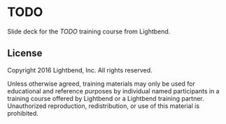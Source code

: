 # TODO

Slide deck for the *TODO* training course from Lightbend.

## License

Copyright 2016 Lightbend, Inc. All rights reserved.

Unless otherwise agreed, training materials may only be used for educational and reference purposes by individual named participants in a training course offered by Lightbend or a Lightbend training partner. Unauthorized reproduction, redistribution, or use of this material is prohibited.
